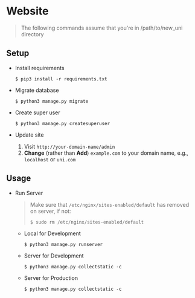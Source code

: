 # Website

> The following commands assume that you're in /path/to/new_uni directory

## Setup

* Install requirements

    ```
    $ pip3 install -r requirements.txt
    ```

* Migrate database

    ```
    $ python3 manage.py migrate
    ```

* Create super user

    ```
    $ python3 manage.py createsuperuser
    ```

* Update site

    1. Visit `http://your-domain-name/admin`
    2. **Change** (rather than **Add**) `example.com` to your domain name, e.g., `localhost` or `uni.com`

## Usage

* Run Server

    > Make sure that `/etc/nginx/sites-enabled/default` has removed on server, if not:
    > ```
    > $ sudo rm /etc/nginx/sites-enabled/default
    > ```

    * Local for Development

        ```
        $ python3 manage.py runserver
        ```

    * Server for Development

        ```
        $ python3 manage.py collectstatic -c
        ```

    * Server for Production

        ```
        $ python3 manage.py collectstatic -c
        ```
